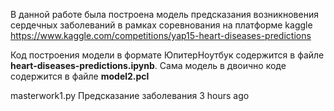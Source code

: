 В данной работе была построена модель предсказания возникновения сердечных заболеваний в рамках соревнования на платформе kaggle
https://www.kaggle.com/competitions/yap15-heart-diseases-predictions

Код построения модели в формате ЮпитерНоутбук содержится в файле **heart-diseases-predictions.ipynb**.
Сама модель в двоично коде содержится в файле **model2.pcl**

masterwork1.py
Предсказание заболевания
3 hours ago

